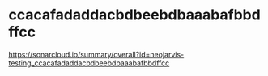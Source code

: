 # ccacafadaddacbdbeebdbaaabafbbdffcc
https://sonarcloud.io/summary/overall?id=neojarvis-testing_ccacafadaddacbdbeebdbaaabafbbdffcc
